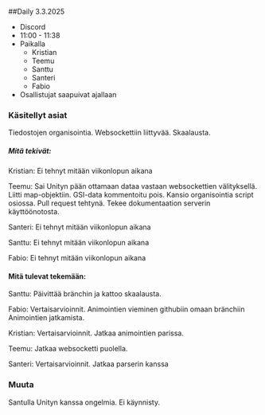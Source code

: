 ##Daily 3.3.2025

- Discord
- 11:00 - 11:38
- Paikalla
	- Kristian
	- Teemu
	- Santtu
	- Santeri
	- Fabio
- Osallistujat saapuivat ajallaan


### Käsitellyt asiat

Tiedostojen organisointia. Websockettiin liittyvää. Skaalausta.


##### Mitä tekivät:

Kristian: Ei tehnyt mitään viikonlopun aikana

Teemu: Sai Unityn pään ottamaan dataa vastaan websockettien välityksellä. Liitti map-objektiin. GSI-data kommentoitu pois. Kansio organisointia script osiossa. Pull request tehtynä. Tekee dokumentaation serverin käyttöönotosta.

Santeri: Ei tehnyt mitään viikonlopun aikana

Santtu: Ei tehnyt mitään viikonlopun aikana

Fabio: Ei tehnyt mitään viikonlopun aikana


#### Mitä tulevat tekemään:

Santtu: Päivittää bränchin ja kattoo skaalausta.

Fabio: Vertaisarvioinnit. Animointien vieminen githubiin omaan bränchiin Animointien jatkamista.

Kristian: Vertaisarvioinnit. Jatkaa animointien parissa.

Teemu: Jatkaa websocketti puolella.

Santeri: Vertaisarvioinnit. Jatkaa parserin kanssa

### Muuta

Santulla Unityn kanssa ongelmia. Ei käynnisty.
